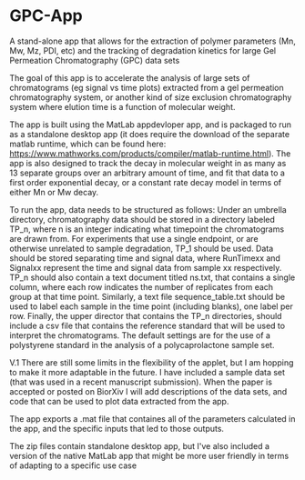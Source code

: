 # GPC-App
A stand-alone app that allows for the extraction of polymer parameters (Mn, Mw, Mz, PDI, etc) and the tracking of degradation kinetics for large Gel Permeation Chromatography (GPC) data sets 


The goal of this app is to accelerate the analysis of large sets of chromatograms (eg signal vs time plots) extracted from a gel permeation chromatography system, or another kind of size exclusion chromatography system where elution time is a function of molecular weight. 

The app is built using the MatLab appdevloper app, and is packaged to run as a standalone desktop app (it does require the download of the separate matlab runtime, which can be found here: https://www.mathworks.com/products/compiler/matlab-runtime.html). The app is also designed to track the decay in molecular weight in as many as 13 separate groups over an arbitrary amount of time, and fit that data to a first order exponential decay, or a constant rate decay model in terms of either Mn or Mw decay.   


To run the app, data needs to be structured as follows: 
Under an umbrella directory, chromatography data should be stored in a directory labeled TP_n, where n is an integer indicating what timepoint the chromatograms are drawn from. For experiments that use a single endpoint, or are otherwise unrelated to sample degradation, TP_1 should be used. Data should be stored separating time and signal data, where RunTimexx and Signalxx represent the time and signal data from sample xx respectively. TP_n should also contain a text document titled ns.txt, that contains a single column, where each row indicates the number of replicates from each group at that time point. Similarly, a text file sequence_table.txt should be used to label each sample in the time point (including blanks), one label per row. Finally, the upper director that contains the TP_n directories, should include a csv file that contains the reference standard that will be used to interpret the chromatograms. The default settings are for the use of a polystyrene standard in the analysis of a polycaprolactone sample set. 

V.1 There are still some limits in the flexibility of the applet, but I am hopping to make it more adaptable in the future. I have included a sample data set (that was used in a recent manuscript submission). When the paper is accepted or posted on BiorXiv I will add descriptions of the data sets, and code that can be used to plot data extracted from the app. 

The app exports a .mat file that containes all of the parameters calculated in the app, and the specific inputs that led to those outputs. 

The zip files contain standalone desktop app, but I've also included a version of the native MatLab app that might be more user friendly in terms of adapting to a specific use case 
